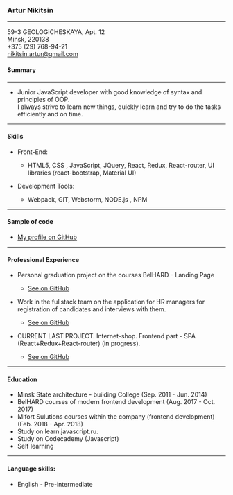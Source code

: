 ### Artur Nikitsin

---

59-3 GEOLOGICHESKAYA,  Apt.  12 <br>
Minsk, 220138 <br>
+375 (29) 768-94-21 <br>
nikitsin.artur@gmail.com

#### Summary

---
+ Junior JavaScript developer with good knowledge of syntax and principles of OOP. <br>
I always strive to learn new things, quickly learn and try to do the tasks efficiently and on time.
---
#### Skills


+ Front-End:
  + HTML5, CSS , JavaScript,  JQuery, React, Redux, React-router, UI libraries (react-bootstrap,
                        Material UI)
  
+ Development Tools:
   + Webpack, GIT, Webstorm, NODE.js , NPM
 ---
#### Sample of code
   
 
 + [My profile on GitHub](https://github.com/artur-nikitsin)
 
 ---
#### Professional Experience 
 
 + Personal graduation project on the courses BelHARD - Landing Page   
     + [See on GitHub](https://github.com/artur-nikitsin/BelHard)
  
  + Work in the fullstack team on the application for HR managers for registration of candidates and 
  interviews with them.     
      + [See on GitHub](https://github.com/artur-nikitsin/Training-team-4)
 + CURRENT LAST PROJECT. Internet-shop. Frontend part - SPA  (React+Redux+React-router) (in progress).  
      + [See on GitHub](https://github.com/artur-nikitsin/derevenskoe)
      
---
#### Education
+ Minsk State architecture - building College  (Sep. 2011 - Jun. 2014)
+ BelHARD courses of modern  frontend development (Aug. 2017 - Oct. 2017) 
+ Mifort Sulutions courses within the company (frontend development)      (Feb. 2018 - Apr. 2018) 
+ Study on learn.javascript.ru.
+ Study on 	Codecademy (Javascript)
+ Self learning
---
#### Language skills:

+ English - Pre-intermediate